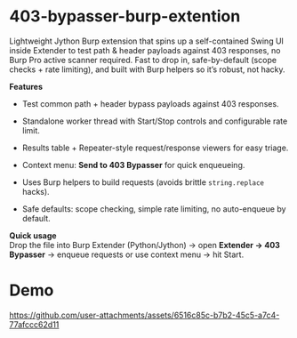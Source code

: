 # 403-bypasser-burp-extention
Lightweight Jython Burp extension that spins up a self-contained Swing UI inside Extender to test path &amp; header payloads against 403 responses, no Burp Pro active scanner required. Fast to drop in, safe-by-default (scope checks + rate limiting), and built with Burp 
helpers so it’s robust, not hacky.

**Features**

-   Test common path + header bypass payloads against 403 responses.

-   Standalone worker thread with Start/Stop controls and configurable rate limit.

-   Results table + Repeater-style request/response viewers for easy triage.

-   Context menu: **Send to 403 Bypasser** for quick enqueueing.

-   Uses Burp helpers to build requests (avoids brittle `string.replace` hacks).

-   Safe defaults: scope checking, simple rate limiting, no auto-enqueue by default.

**Quick usage**\
Drop the file into Burp Extender (Python/Jython) -> open **Extender -> 403 Bypasser** -> enqueue requests or use context menu -> hit Start.

# Demo

https://github.com/user-attachments/assets/6516c85c-b7b2-45c5-a7c4-77afccc62d11

